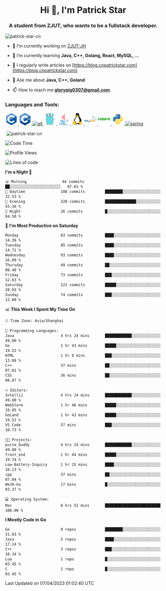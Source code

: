 <h1 align="center">Hi 👋, I'm Patrick Star</h1>
<h3 align="center">A student from ZJUT, who wants to be a fullstack developer.</h3>

<p align="left"> <img src="https://komarev.com/ghpvc/?username=patrick-star-cn&label=Profile%20views&color=0e75b6&style=flat" alt="patrick-star-cn" /> </p>

- 🔭 I’m currently working on [ZJUT-JH](https://github.com/zjutjh)

- 🌱 I’m currently learning **Java, C++, Golang, React, MySQL, ...**

- 📝 I regularly write articles on [https://blog.cnpatrickstar.com](https://blog.cnpatrickstar.com)

- 💬 Ask me about **Java, C++, Goland**

- 📫 How to reach me **glorypig0307@gmail.com**


<h3 align="left">Languages and Tools:</h3>
<p align="left"> 
  <a href="https://www.cprogramming.com/" target="_blank" rel="noreferrer"> 
    <img src="https://raw.githubusercontent.com/devicons/devicon/master/icons/c/c-original.svg" alt="c" width="40" height="40"/> 
  </a> 
  <a href="https://www.w3schools.com/cpp/" target="_blank" rel="noreferrer"> 
    <img src="https://raw.githubusercontent.com/devicons/devicon/master/icons/cplusplus/cplusplus-original.svg" alt="cplusplus" width="40" height="40"/> 
  </a> 
  <a href="https://git-scm.com/" target="_blank" rel="noreferrer"> 
    <img src="https://www.vectorlogo.zone/logos/git-scm/git-scm-icon.svg" alt="git" width="40" height="40"/> 
  </a> 
  <a href="https://golang.org" target="_blank" rel="noreferrer"> 
    <img src="https://raw.githubusercontent.com/devicons/devicon/master/icons/go/go-original.svg" alt="go" width="40" height="40"/> 
  </a> 
  <a href="https://www.java.com" target="_blank" rel="noreferrer"> 
    <img src="https://raw.githubusercontent.com/devicons/devicon/master/icons/java/java-original.svg" alt="java" width="40" height="40"/> 
  </a> 
  <a href="https://www.linux.org/" target="_blank" rel="noreferrer"> 
    <img src="https://raw.githubusercontent.com/devicons/devicon/master/icons/linux/linux-original.svg" alt="linux" width="40" height="40"/> 
  </a> 
  <a href="https://www.mysql.com/" target="_blank" rel="noreferrer"> 
    <img src="https://raw.githubusercontent.com/devicons/devicon/master/icons/mysql/mysql-original-wordmark.svg" alt="mysql" width="40" height="40"/> 
  </a> 
  <a href="https://www.nginx.com" target="_blank" rel="noreferrer"> 
    <img src="https://raw.githubusercontent.com/devicons/devicon/master/icons/nginx/nginx-original.svg" alt="nginx" width="40" height="40"/> 
  </a> 
  <a href="https://www.python.org" target="_blank" rel="noreferrer"> 
    <img src="https://raw.githubusercontent.com/devicons/devicon/master/icons/python/python-original.svg" alt="python" width="40" height="40"/> 
  </a> 
  <a href="https://spring.io/" target="_blank" rel="noreferrer"> 
    <img src="https://www.vectorlogo.zone/logos/springio/springio-icon.svg" alt="spring" width="40" height="40"/> 
  </a>
</p>

<p>&nbsp;<img align="center" src="https://github-readme-stats.vercel.app/api?username=patrick-star-cn&show_icons=true&locale=en" alt="patrick-star-cn" /></p>

<!--START_SECTION:waka-->
![Code Time](http://img.shields.io/badge/Code%20Time-180%20hrs%2012%20mins-blue)

![Profile Views](http://img.shields.io/badge/Profile%20Views-1-blue)

![Lines of code](https://img.shields.io/badge/From%20Hello%20World%20I%27ve%20Written-5.8%20million%20lines%20of%20code-blue)

**I'm a Night 🦉** 

```text
🌞 Morning                44 commits          ██░░░░░░░░░░░░░░░░░░░░░░░   07.61 % 
🌆 Daytime                188 commits         ████████░░░░░░░░░░░░░░░░░   32.53 % 
🌃 Evening                320 commits         ██████████████░░░░░░░░░░░   55.36 % 
🌙 Night                  26 commits          █░░░░░░░░░░░░░░░░░░░░░░░░   04.50 % 
```
📅 **I'm Most Productive on Saturday** 

```text
Monday                   83 commits          ████░░░░░░░░░░░░░░░░░░░░░   14.36 % 
Tuesday                  85 commits          ████░░░░░░░░░░░░░░░░░░░░░   14.71 % 
Wednesday                93 commits          ████░░░░░░░░░░░░░░░░░░░░░   16.09 % 
Thursday                 49 commits          ██░░░░░░░░░░░░░░░░░░░░░░░   08.48 % 
Friday                   73 commits          ███░░░░░░░░░░░░░░░░░░░░░░   12.63 % 
Saturday                 121 commits         █████░░░░░░░░░░░░░░░░░░░░   20.93 % 
Sunday                   74 commits          ███░░░░░░░░░░░░░░░░░░░░░░   12.80 % 
```


📊 **This Week I Spent My Time On** 

```text
🕑︎ Time Zone: Asia/Shanghai

💬 Programming Languages: 
Java                     4 hrs 24 mins       ████████████░░░░░░░░░░░░░   49.80 % 
Go                       1 hr 43 mins        █████░░░░░░░░░░░░░░░░░░░░   19.52 % 
HTML                     1 hr 9 mins         ███░░░░░░░░░░░░░░░░░░░░░░   13.08 % 
C++                      37 mins             ██░░░░░░░░░░░░░░░░░░░░░░░   07.01 % 
CSS                      36 mins             ██░░░░░░░░░░░░░░░░░░░░░░░   06.87 % 

🔥 Editors: 
IntelliJ                 4 hrs 24 mins       ████████████░░░░░░░░░░░░░   49.80 % 
WebStorm                 1 hr 46 mins        █████░░░░░░░░░░░░░░░░░░░░   19.95 % 
GoLand                   1 hr 43 mins        █████░░░░░░░░░░░░░░░░░░░░   19.52 % 
VS Code                  57 mins             ███░░░░░░░░░░░░░░░░░░░░░░   10.73 % 

🐱‍💻 Projects: 
purse_buddy              4 hrs 24 mins       ████████████░░░░░░░░░░░░░   49.80 % 
front_end                1 hr 44 mins        █████░░░░░░░░░░░░░░░░░░░░   19.74 % 
Low-Battery-Inquiry      1 hr 25 mins        ████░░░░░░░░░░░░░░░░░░░░░   16.13 % 
cpp                      37 mins             ██░░░░░░░░░░░░░░░░░░░░░░░   07.04 % 
WeJH-Go                  17 mins             █░░░░░░░░░░░░░░░░░░░░░░░░   03.37 % 

💻 Operating System: 
Mac                      8 hrs 51 mins       █████████████████████████   100.00 % 
```

**I Mostly Code in Go** 

```text
Go                       9 repos             ████████░░░░░░░░░░░░░░░░░   31.03 % 
Java                     5 repos             ████░░░░░░░░░░░░░░░░░░░░░   17.24 % 
C++                      3 repos             ███░░░░░░░░░░░░░░░░░░░░░░   10.34 % 
Lua                      1 repo              █░░░░░░░░░░░░░░░░░░░░░░░░   03.45 % 
C                        1 repo              █░░░░░░░░░░░░░░░░░░░░░░░░   03.45 % 
```




 Last Updated on 07/04/2023 01:02:40 UTC
<!--END_SECTION:waka-->